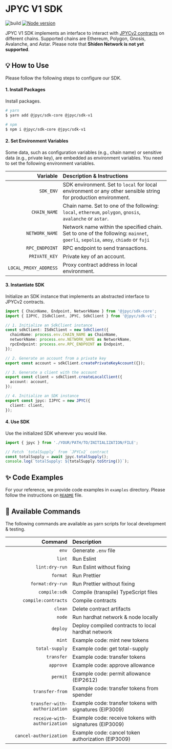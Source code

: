 # JPYC V1 SDK

![build](https://github.com/jcam1/sdks/actions/workflows/check/badge.svg)
[![Node version](https://img.shields.io/node/v/@jpyc/sdk-v1.svg?style=flat)](https://nodejs.org/download/)

JPYC V1 SDK implements an interface to interact with [JPYCv2 contracts](https://github.com/jcam1/JPYCv2) on different chains. Supported chains are Ethereum, Polygon, Gnosis, Avalanche, and Astar. Please note that **Shiden Network is not yet supported**.

## 💡 How to Use

Please follow the following steps to configure our SDK.

#### 1. Install Packages

Install packages.

```sh
# yarn
$ yarn add @jpyc/sdk-core @jpyc/sdk-v1

# npm
$ npm i @jpyc/sdk-core @jpyc/sdk-v1
```

#### 2. Set Environment Variables

Some data, such as configuration variables (e.g., chain name) or sensitive data (e.g., private key), are embedded as environment variables. You need to set the following environment variables.

|              Variable | Description & Instructions                                                                                                        |
| --------------------: | :-------------------------------------------------------------------------------------------------------------------------------- |
|             `SDK_ENV` | SDK environment. Set to `local` for local environment or any other sensible string for production environment.                    |
|          `CHAIN_NAME` | Chain name. Set to one of the following\: `local`, `ethereum`, `polygon`, `gnosis`, `avalanche` or `astar`.                       |
|        `NETWORK_NAME` | Network name within the specified chain. Set to one of the following\: `mainnet`, `goerli`, `sepolia`, `amoy`, `chiado` or `fuji` |
|        `RPC_ENDPOINT` | RPC endpoint to send transactions.                                                                                                |
|         `PRIVATE_KEY` | Private key of an account.                                                                                                        |
| `LOCAL_PROXY_ADDRESS` | Proxy contract address in local environment.                                                                                      |

#### 3. Instantiate SDK

Initialize an SDK instance that implements an abstracted interface to JPYCv2 contracts.

```ts
import { ChainName, Endpoint, NetworkName } from '@jpyc/sdk-core';
import { IJPYC, ISdkClient, JPYC, SdkClient } from '@jpyc/sdk-v1';

// 1. Initialize an SdkClient instance
const sdkClient: ISdkClient = new SdkClient({
  chainName: process.env.CHAIN_NAME as ChainName,
  networkName: process.env.NETWORK_NAME as NetworkName,
  rpcEndpoint: process.env.RPC_ENDPOINT as Endpoint,
});

// 2. Generate an account from a private key
export const account = sdkClient.createPrivateKeyAccount({});

// 3. Generate a client with the account
export const client = sdkClient.createLocalClient({
  account: account,
});

// 4. Initialize an SDK instance
export const jpyc: IJPYC = new JPYC({
  client: client,
});
```

#### 4. Use SDK

Use the initialized SDK wherever you would like.

```ts
import { jpyc } from './YOUR/PATH/TO/INITIALIZATION/FILE';

// Fetch `totalSupply` from `JPYCv2` contract
const totalSupply = await jpyc.totalSupply();
console.log(`totalSupply: ${totalSupply.toString()}`);
```

## ✨ Code Examples

For your reference, we provide code examples in `examples` directory. Please follow the instructions on [`README`](./examples/README.md) file.

## 🤖 Available Commands

The following commands are available as yarn scripts for local development & testing.

|                       Command | Description                                             |
| ----------------------------: | :------------------------------------------------------ |
|                         `env` | Generate `.env` file                                    |
|                        `lint` | Run Eslint                                              |
|                `lint:dry-run` | Run Eslint without fixing                               |
|                      `format` | Run Prettier                                            |
|              `format:dry-run` | Run Prettier without fixing                             |
|                 `compile:sdk` | Compile (transpile) TypeScript files                    |
|           `compile:contracts` | Compile contracts                                       |
|                       `clean` | Delete contract artifacts                               |
|                        `node` | Run hardhat network & node locally                      |
|                      `deploy` | Deploy compiled contracts to local hardhat network      |
|                        `mint` | Example code: mint new tokens                           |
|                `total-supply` | Example code: get total-supply                          |
|                    `transfer` | Example code: transfer tokens                           |
|                     `approve` | Example code: approve allowance                         |
|                      `permit` | Example code: permit allowance (EIP2612)                |
|               `transfer-from` | Example code: transfer tokens from spender              |
| `transfer-with-authorization` | Example code: transfer tokens with signatures (EIP3009) |
|  `receive-with-authorization` | Example code: receive tokens with signatures (EIP3009)  |
|        `cancel-authorization` | Example code: cancel token authorization (EIP3009)      |
